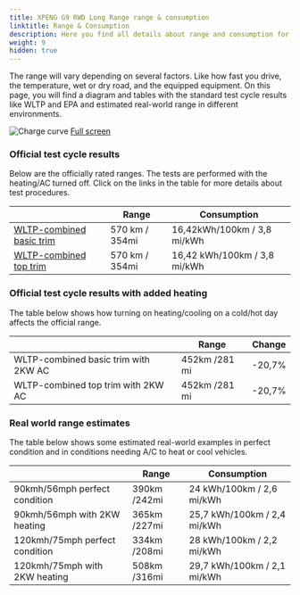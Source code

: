 ```yaml
---
title: XPENG G9 RWD Long Range range & consumption
linktitle: Range & Consumption
description: Here you find all details about range and consumption for XPENG G9 RWD Long Range.
weight: 9
hidden: true
---
```

<!-- markdownlint-disable MD033 -->
<object type="image/svg+xml" data="../modelnavigation.svg"></object>

The range will vary depending on several factors. Like how fast you drive, the temperature, wet or dry road, and the equipped equipment. On this page, you will find a diagram and tables with the standard test cycle results like WLTP and EPA and estimated real-world range in different environments. 

![Charge curve](../range.svg  "Range information")
[Full screen](../range.svg)

### Official test cycle results

Below are the officially rated ranges. The tests are performed with the heating/AC turned off. Click on the links in the table for more details about test procedures. 

| | Range  | Consumption  |
|----|-----|------|
| [WLTP-combined basic trim](../../../../../guides/understandingrange/wltp/) | 570 km / 354mi |16,42kWh/100km / 3,8 mi/kWh | 
| [WLTP-combined top trim](../../../../../guides/understandingrange/wltp/) | 570 km / 354mi | 16,42 kWh/100km / 3,8 mi/kWh | 

### Official test cycle results with added heating

The table below shows how turning on heating/cooling on a cold/hot day affects the official range. 

| | Range  | Change  |
|----|-----|------|
| WLTP-combined basic trim with 2KW AC | 452km /281 mi | -20,7%|
| WLTP-combined top trim with 2KW AC | 452km /281 mi | -20,7%|

### Real world range estimates

The table below shows some estimated real-world examples in perfect condition and in conditions needing A/C to heat or cool vehicles. 

| | Range  | Consumption  |
|----|-----|------|
| 90kmh/56mph perfect condition | 390km /242mi| 24 kWh/100km / 2,6 mi/kWh |
| 90kmh/56mph with 2KW heating | 365km /227mi| 25,7 kWh/100km / 2,4 mi/kWh |
| 120kmh/75mph perfect condition | 334km /208mi| 28 kWh/100km / 2,2 mi/kWh |
| 120kmh/75mph with 2KW heating | 508km /316mi| 29,7 kWh/100km / 2,1 mi/kWh |
